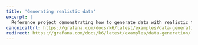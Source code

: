 ```yaml
---
title: 'Generating realistic data'
excerpt: |
  Reference project demonstrating how to generate data with realistic traits at runtime using faker.js
canonicalUrl: https://grafana.com/docs/k6/latest/examples/data-generation/
redirect: https://grafana.com/docs/k6/latest/examples/data-generation/
---
```

